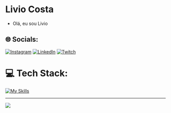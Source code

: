 # Livio Costa
- Olá, eu sou Livio




## 🌐 Socials:
[![Instagram](https://img.shields.io/badge/Instagram-%23E4405F.svg?logo=Instagram&logoColor=white)](https://instagram.com/liviocosta.1) [![LinkedIn](https://img.shields.io/badge/LinkedIn-%230077B5.svg?logo=linkedin&logoColor=white)](https://www.linkedin.com/in/livio-costa/) [![Twitch](https://img.shields.io/badge/Twitch-%239146FF.svg?logo=Twitch&logoColor=white)](https://twitch.tv/livioboliche) 

# 💻 Tech Stack:
[![My Skills](https://skillicons.dev/icons?i=js,java,docker,express,nodejs,ts,yarn,py,flask,line=3)](https://skillicons.dev)


---
[![](https://visitcount.itsvg.in/api?id=livio1212&icon=0&color=0)](https://visitcount.itsvg.in)





<!-- Proudly created with GPRM ( https://gprm.itsvg.in ) -->
